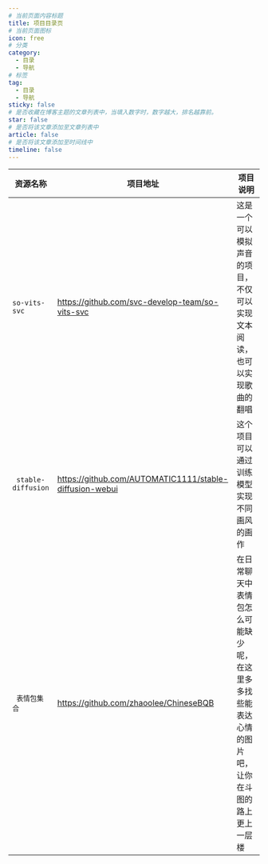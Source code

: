 ```yaml
---
# 当前页面内容标题
title: 项目目录页
# 当前页面图标
icon: free
# 分类
category:
  - 目录
  - 导航
# 标签
tag:
  - 目录
  - 导航
sticky: false
# 是否收藏在博客主题的文章列表中，当填入数字时，数字越大，排名越靠前。
star: false
# 是否将该文章添加至文章列表中
article: false
# 是否将该文章添加至时间线中
timeline: false
---
```


| 资源名称                                   | 项目地址                                 |         项目说明      | 
| ------------------------------------------ | ----------------------------------------- |----------------------------------------- |
| `so-vits-svc`                 | https://github.com/svc-develop-team/so-vits-svc |   这是一个可以模拟声音的项目，不仅可以实现文本阅读，也可以实现歌曲的翻唱    |    
| ` stable-diffusion`             | https://github.com/AUTOMATIC1111/stable-diffusion-webui |   这个项目可以通过训练模型实现不同画风的画作    |  
| ` 表情包集合`             | https://github.com/zhaoolee/ChineseBQB |   在日常聊天中表情包怎么可能缺少呢，在这里多多找些能表达心情的图片吧，让你在斗图的路上更上一层楼    | 
 
